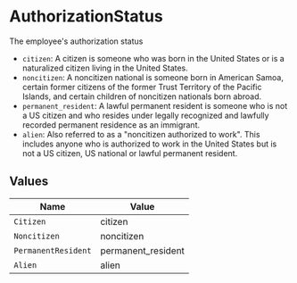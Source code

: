 # AuthorizationStatus

The employee's authorization status

  * `citizen`: A citizen is someone who was born in the United States or is a naturalized citizen living in the United States.
  * `noncitizen`: A noncitizen national is someone born in American Samoa, certain former citizens of the former Trust Territory of the Pacific Islands, and certain children of noncitizen nationals born abroad.
  * `permanent_resident`: A lawful permanent resident is someone who is not a US citizen and who resides under legally recognized and lawfully recorded permanent residence as an immigrant.
  * `alien`: Also referred to as a "noncitizen authorized to work". This includes anyone who is authorized to work in the United States but is not a US citizen, US national or lawful permanent resident.



## Values

| Name                | Value               |
| ------------------- | ------------------- |
| `Citizen`           | citizen             |
| `Noncitizen`        | noncitizen          |
| `PermanentResident` | permanent_resident  |
| `Alien`             | alien               |